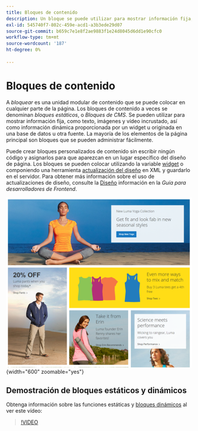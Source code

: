 ```yaml
---
title: Bloques de contenido
description: Un bloque se puede utilizar para mostrar información fija, como texto, imágenes y vídeo incrustado, así como información dinámica.
exl-id: 545740f7-802c-459e-acd1-a3b3ede29d07
source-git-commit: b659c7e1e8f2ae9883f1e24d8045d6dd1e90cfc0
workflow-type: tm+mt
source-wordcount: '187'
ht-degree: 0%

---
```


# Bloques de contenido

A _bloquear_ es una unidad modular de contenido que se puede colocar en cualquier parte de la página. Los bloques de contenido a veces se denominan _bloques estáticos_, o _Bloques de CMS_. Se pueden utilizar para mostrar información fija, como texto, imágenes y vídeo incrustado, así como información dinámica proporcionada por un widget u originada en una base de datos u otra fuente. La mayoría de los elementos de la página principal son bloques que se pueden administrar fácilmente.

Puede crear bloques personalizados de contenido sin escribir ningún código y asignarlos para que aparezcan en un lugar específico del diseño de página. Los bloques se pueden colocar utilizando la variable [widget](widget-static-block.md) o componiendo una herramienta [actualización del diseño](layout-updates.md) en XML y guardarlo en el servidor. Para obtener más información sobre el uso de actualizaciones de diseño, consulte la [Diseño][1] información en la _Guía para desarrolladores de Frontend_.

![Bloques en la página de inicio de la tienda de muestra](./assets/storefront-blocks-home-page.png){width="600" zoomable="yes"}

## Demostración de bloques estáticos y dinámicos

Obtenga información sobre las funciones estáticas y [bloques dinámicos](dynamic-blocks.md) al ver este vídeo:

>[!VIDEO](https://video.tv.adobe.com/v/343783?quality=12)

[1]: https://developer.adobe.com/commerce/frontend-core/guide/layouts/
